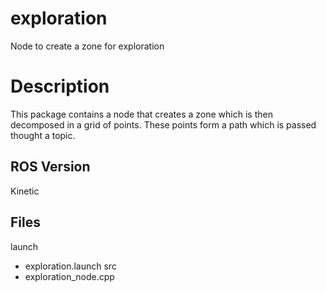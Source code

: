 # exploration
Node to create a zone for exploration 

# Description
This package contains a node that creates a zone which is then decomposed in a grid of points. These points form a path which is passed thought a topic.  

## ROS Version
Kinetic

## Files
launch
  - exploration.launch
src
  - exploration_node.cpp
